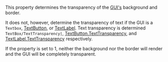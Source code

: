 This property determines the transparency of the [GUI's](https://developer.roblox.com/en-us/api-reference/class/GuiObject) background and border.

It does not, however, determine the transparency of text if the GUI is a `Textbox`, [TextButton](https://developer.roblox.com/en-us/api-reference/class/TextButton), or [TextLabel](https://developer.roblox.com/en-us/api-reference/class/TextLabel). Text transparency is determined `TextBox/TextTransparency|`, [TextButton.TextTransparency](https://developer.roblox.com/en-us/api-reference/property/TextButton/TextTransparency), and [TextLabel.TextTransparency](https://developer.roblox.com/en-us/api-reference/property/TextLabel/TextTransparency) respectively.

If the property is set to 1, neither the background nor the border will render and the GUI will be completely transparent.